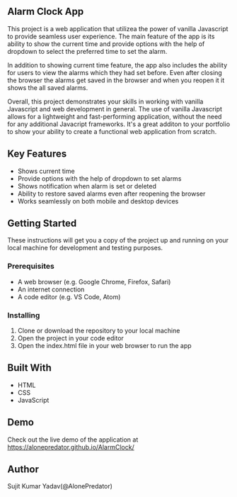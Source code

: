 ## Alarm Clock App
This project is a web application that utilizea the power of vanilla Javascript to provide seamless user experience. The main feature of the app is its ability to show the current time and provide options  with the help of dropdown to select the preferred time to set the alarm.

In addition to showing current time feature, the app also includes the ability for users to view the alarms which they had set before. Even after closing the browser the alarms get saved in the browser and when you reopen it it shows the all saved alarms.

Overall, this project demonstrates your skills in working with vanilla Javascript and web development in general. The use of vanilla Javascript allows for a lightweight and fast-performing application, without the need for any additional Javacript frameworks. It's a great additon to your portfolio to show your ability to create a functional web application from scratch.

## Key Features

- Shows current time
- Provide options with the help of dropdown to set alarms
- Shows notification when alarm is set or deleted
- Ability to restore saved alarms even after reopening the browser
- Works seamlessly on both mobile and desktop devices

## Getting Started

These instructions will get you a copy of the project up and running on your local machine for development and testing purposes.

### Prerequisites

- A web browser (e.g. Google Chrome, Firefox, Safari)
- An internet connection
- A code editor (e.g. VS Code, Atom)

### Installing

1. Clone or download the repository to your local machine
2. Open the project in your code editor
3. Open the index.html file in your web browser to run the app

## Built With

- HTML
- CSS
- JavaScript

## Demo

Check out the live demo of the application at https://alonepredator.github.io/AlarmClock/

## Author
Sujit Kumar Yadav(@AlonePredator)
 
 



